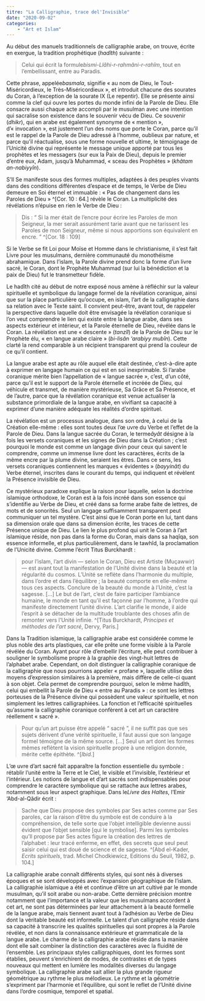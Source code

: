 ```yaml
---
titre: "La Calligraphie, trace del'Invisible"
date: "2020-09-02"
categories: 
    - "Art et Islam"
---
```


Au début des manuels traditionnels de calligraphie arabe, on trouve, écrite en exergue, la tradition prophétique (*hadîth*) suivante&nbsp;: 
> Celui qui écrit la formule*bismi-Llâhi-r-rahmâni-r-rahîm*, tout en l’embellissant, entre au Paradis.&nbsp;

Cette phrase, appelée*basmala*, signifie «&nbsp;au nom de Dieu, le Tout-Miséricordieux, le Très-Miséricordieux&nbsp;», et introduit chacune des sourates du Coran, à l’exception de la sourate IX (Le repentir). Elle se présente ainsi comme la clef qui ouvre les portes du monde infini de la Parole de Dieu. Elle consacre aussi chaque acte accompli par le musulman avec une intention qui sacralise son existence dans le souvenir vécu de Dieu. Ce souvenir (*dhikr*), qui en arabe est également synonyme de «&nbsp;mention&nbsp;», d’«&nbsp;invocation&nbsp;», est justement l’un des noms que porte le Coran, parce qu’il est le rappel de la Parole de Dieu adressé à l’homme, oublieux par nature, et parce qu’il réactualise, sous une forme nouvelle et ultime, le témoignage de l’Unicité divine qui représente le message unique apporté par tous les prophètes et les messagers (sur eux la Paix de Dieu), depuis le premier d’entre eux, Adam, jusqu’à Muhammad, «&nbsp;sceau des Prophètes&nbsp;» (*khâtam an-nabiyyîn*).

S’Il Se manifeste sous des formes multiples, adaptées à des peuples vivants dans des conditions différentes d’espace et de temps, le Verbe de Dieu demeure en Soi éternel et immuable&nbsp;: «&nbsp;Pas de changement dans les Paroles de Dieu&nbsp;» ^[Cor. 10&nbsp;: 64.] révèle le Coran. La multiplicité des révélations n’épuise en rien le Verbe de Dieu&nbsp;: 
> Dis&nbsp;: “&nbsp;Si la mer était de l’encre pour écrire les Paroles de mon Seigneur, la mer serait assurément tarie avant que ne tarissent les Paroles de mon Seigneur, même si nous apportions son équivalent en encre.&nbsp;” ^[Cor. 18&nbsp;: 109] 

Si le Verbe se fit Loi pour Moïse et Homme dans le christianisme, il s’est fait Livre pour les musulmans, dernière communauté du monothéisme abrahamique. Dans l’islam, la Parole divine prend donc la forme d’un livre sacré, le Coran, dont le Prophète Muhammad (sur lui la bénédiction et la paix de Dieu) fut le transmetteur fidèle.

Le hadîth cité au début de notre exposé nous amène à réfléchir sur la valeur spirituelle et symbolique du langage formel de la révélation coranique, ainsi que sur la place particulière qu’occupe, en islam, l’art de la calligraphie dans sa relation avec le Texte saint. Il convient peut-être, avant tout, de rappeler la perspective dans laquelle doit être envisagée la révélation coranique si l’on veut comprendre le lien qui existe entre la langue arabe, dans ses aspects extérieur et intérieur, et la Parole éternelle de Dieu, révélée dans le Coran. La révélation est une «&nbsp;descente&nbsp;» (*tanzîl*) de la Parole de Dieu sur le Prophète élu, «&nbsp;en langue arabe claire&nbsp;» (*bi-lisân ‘arabiyy mubîn*). Cette clarté la rend comparable à un récipient transparent qui prend la couleur de ce qu’il contient. 

La langue arabe est apte au rôle auquel elle était destinée, c’est-à-dire apte à exprimer en langage humain ce qui est en soi inexprimable. Si l’arabe coranique mérite bien l’appellation de «&nbsp;langue sacrée&nbsp;», c’est, d’un côté, parce qu’il est le support de la Parole éternelle et incréée de Dieu, qui véhicule et transmet, de manière mystérieuse, Sa Grâce et Sa Présence, et de l’autre, parce que la révélation coranique est venue actualiser la substance primordiale de la langue arabe, en vivifiant sa capacité à exprimer d’une manière adéquate les réalités d’ordre spirituel.

La révélation est un processus analogue, dans son ordre, à celui de la Création elle-même&nbsp;: elles sont toutes deux l’&oelig;&nbsp;uvre du Verbe et l’effet de la Parole de Dieu. Dans la langue sacrée du Coran, le terme*âyât* désigne à la fois les versets coraniques et les signes de Dieu dans la Création&nbsp;; c’est pourquoi le monde est comme un langage divin pour ceux qui savent le comprendre, comme un immense livre dont les caractères, écrits de la même encre par la plume divine, seraient les êtres. Dans ce sens, les versets coraniques contiennent les marques «&nbsp;évidentes&nbsp;» (*bayyinât*) du Verbe éternel, inscrites dans le courant du temps, qui indiquent et révèlent la Présence invisible de Dieu. 

Ce mystérieux paradoxe explique la raison pour laquelle, selon la doctrine islamique orthodoxe, le Coran est à la fois incréé dans son essence qui s’identifie au Verbe de Dieu, et créé dans sa forme arabe faite de lettres, de mots et de sonorités. Seul un langage suffisamment transparent peut communiquer un tel mystère. C’est ainsi que le Coran porte en lui, tant dans sa dimension orale que dans sa dimension écrite, les traces de cette Présence unique de Dieu. Le lien le plus profond qui unit le Coran à l’art islamique réside, non pas dans la forme du Coran, mais dans sa haqîqa, son essence informelle, et plus particulièrement, dans le tawhîd, la proclamation de l’Unicité divine. Comme l’écrit Titus Burckhardt&nbsp;: 

> pour l’islam, l’art divin — selon le Coran, Dieu est Artiste (Muçawwir) — est avant tout la manifestation de l’Unité divine dans la beauté et la régularité du cosmos. L’Unité se reflète dans l’harmonie du multiple, dans l’ordre et dans l’équilibre&nbsp;; la beauté comporte en elle-même tous ces aspects. Conclure de la beauté du monde à l’Unité, c’est la sagesse. […] Le but de l’art, c’est de faire participer l’ambiance humaine, le monde en tant qu’il est façonné par l’homme, à l’ordre qui manifeste directement l’unité divine. L’art clarifie le monde, il aide l’esprit à se détacher de la multitude troublante des choses afin de remonter vers l’Unité infinie. ^[Titus Burckhardt, *Principes et méthodes de l’art sacré*, Dervy, Paris.]

Dans la Tradition islamique, la calligraphie arabe est considérée comme le plus noble des arts plastiques, car elle prête une forme visible à la Parole révélée du Coran. Ayant pour rôle d’embellir l’écriture, elle peut contribuer à souligner le symbolisme propre à la graphie des vingt-huit lettres de l’alphabet arabe. Cependant, on doit distinguer la calligraphie coranique de la calligraphie que nous pourrions appeler «&nbsp;profane&nbsp;», laquelle utilise des moyens d’expression similaires à la première, mais diffère de celle-ci quant à son objet. Cela permet de comprendre pourquoi, selon le même hadîth, celui qui embellit la Parole de Dieu «&nbsp;entre au Paradis&nbsp;»&nbsp;: ce sont les lettres porteuses de la Présence divine qui possèdent une valeur spirituelle, et non simplement les lettres calligraphiées. La fonction et l’efficacité spirituelles qu’assume la calligraphie coranique confèrent à cet art un caractère réellement «&nbsp;sacré&nbsp;». 

> Pour qu’un art puisse être appelé “&nbsp;sacré&nbsp;”, il ne suffit pas que ses sujets dérivent d’une vérité spirituelle, il faut aussi que son langage formel témoigne de la même source. […] Seul un art dont les formes mêmes reflètent la vision spirituelle propre à une religion donnée, mérite cette épithète. ^[*Ibid.*] 

L’&oelig;&nbsp;uvre d’art sacré fait apparaître la fonction essentielle du symbole&nbsp;: rétablir l’unité entre la Terre et le Ciel, le visible et l’invisible, l’extérieur et l’intérieur. Les notions de langue et d’art sacrés sont indispensables pour comprendre le caractère symbolique qui se rattache aux lettres arabes, notamment sous leur aspect graphique. Dans le*Livre des Haltes*, l’Emir ‘Abd-al-Qâdir écrit&nbsp;: 

> Sache que Dieu propose des symboles par Ses actes comme par Ses paroles, car la raison d’être du symbole est de conduire à la compréhension, de telle sorte que l’objet intelligible devienne aussi évident que l’objet sensible [qui le symbolise]. Parmi les symboles qu’Il propose par Ses actes figure la création des lettres de l’alphabet&nbsp;: leur tracé enferme, en effet, des secrets que seul peut saisir celui qui est doué de science et de sagesse. ^[Abd el-Kader, *Ecrits spirituels*, trad. Michel Chodkiewicz, Editions du Seuil, 1982, p. 104.]

La calligraphie arabe connaît différents styles, qui sont nés à diverses époques et se sont développés avec l’expansion géographique de l’islam. La calligraphie islamique a été et continue d’être un art cultivé par le monde musulman, qu’il soit arabe ou non-arabe. Cette dernière précision montre notamment que l’importance et la valeur que les musulmans accordent à cet art, ne sont pas déterminées par leur attachement à la beauté formelle de la langue arabe, mais tiennent avant tout à l’adhésion au Verbe de Dieu dont la véritable beauté est informelle. Le talent d’un calligraphe réside dans sa capacité à transcrire les qualités spirituelles qui sont propres à la Parole révélée, et non dans la connaissance extérieure et grammaticale de la langue arabe. Le charme de la calligraphie arabe réside dans la manière dont elle sait combiner la distinction des caractères avec la fluidité de l’ensemble. Les principaux styles calligraphiques, dont les formes sont établies, peuvent s’enrichirent de modes, de contrastes et de types nouveaux qui mettent en lumière les modalités diverses du langage symbolique. La calligraphie arabe sait allier la plus grande rigueur géométrique au rythme le plus mélodieux. Le rythme et la géométrie s’expriment par l’harmonie et l’équilibre, qui sont le reflet de l’Unité divine dans l’ordre cosmique, temporel et spatial.
